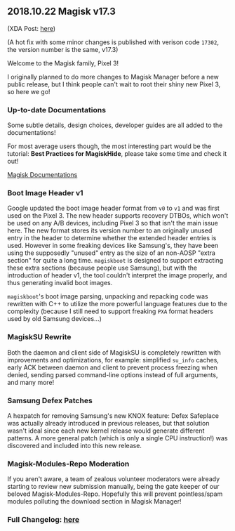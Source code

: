 ## 2018.10.22 Magisk v17.3
(XDA Post: [here](https://forum.xda-developers.com/showpost.php?p=77933549&postcount=47))

(A hot fix with some minor changes is published with verison code `17302`, the version number is the same, v17.3)

Welcome to the Magisk family, Pixel 3!

I originally planned to do more changes to Magisk Manager before a new public release, but I think people can't wait to root their shiny new Pixel 3, so here we go!

### Up-to-date Documentations
Some subtle details, design choices, developer guides are all added to the documentations!

For most average users though, the most interesting part would be the tutorial: **Best Practices for MagiskHide**, please take some time and check it out!

[Magisk Documentations](https://topjohnwu.github.io/Magisk/)

### Boot Image Header v1
Google updated the boot image header format from `v0` to `v1` and was first used on the Pixel 3. The new header supports recovery DTBOs, which won't be used on any A/B devices, including Pixel 3 so that isn't the main issue here. The new format stores its version number to an originally unused entry in the header to determine whether the extended header entries is used. However in some freaking devices like Samsung's, they have been using the supposedly "unused" entry as the size of an non-AOSP "extra section" for quite a long time. `magiskboot` is designed to support extracting these extra sections (because people use Samsung), but with the introduction of header v1, the tool couldn't interpret the image properly, and thus generating invalid boot images.

`magiskboot`'s boot image parsing, unpacking and repacking code was rewritten with C++ to utilize the more powerful language features due to the complexity (because I still need to support freaking `PXA` format headers used by old Samsung devices...)

### MagiskSU Rewrite
Both the daemon and client side of MagiskSU is completely rewritten with improvements and optimizations, for example: simplified `su_info` caches, early ACK between daemon and client to prevent process freezing when denied, sending parsed command-line options instead of full arguments, and many more!

### Samsung Defex Patches
A hexpatch for removing Samsung's new KNOX feature: Defex Safeplace was actually already introduced in previous releases, but that solution wasn't ideal since each new kernel release would generate different patterns. A more general patch (which is only a single CPU instruction!) was discovered and included into this new release.

### Magisk-Modules-Repo Moderation
If you aren't aware, a team of zealous volunteer moderators were already starting to review new submission manually, being the gate keeper of our beloved Magisk-Modules-Repo. Hopefully this will prevent pointless/spam modules polluting the download section in Magisk Manager!

### Full Changelog: [here](https://forum.xda-developers.com/showpost.php?p=68966755&postcount=2)
